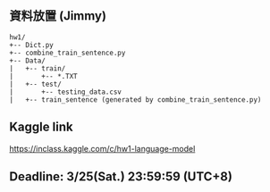 ## 資料放置 (Jimmy)
```
hw1/
+-- Dict.py
+-- combine_train_sentence.py
+-- Data/
|   +-- train/
|       +-- *.TXT 
|   +-- test/
|       +-- testing_data.csv
|   +-- train_sentence (generated by combine_train_sentence.py)
```
## Kaggle link
https://inclass.kaggle.com/c/hw1-language-model

## Deadline: 3/25(Sat.) 23:59:59 (UTC+8)
